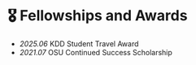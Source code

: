 # 🎖 Fellowships and Awards
- *2025.06* KDD Student Travel Award
- *2021.07* OSU Continued Success Scholarship
